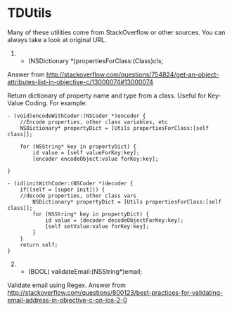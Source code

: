 TDUtils
=======

Many of these utilities come from StackOverflow or other sources. You can always take a look at original URL.


1) + (NSDictionary *)propertiesForClass:(Class)cls;

 Answer from http://stackoverflow.com/questions/754824/get-an-object-attributes-list-in-objective-c/13000074#13000074
 
 Return dictionary of property name and type from a class.
 Useful for Key-Value Coding. For example:
 
    - (void)encodeWithCoder:(NSCoder *)encoder {
        //Encode properties, other class variables, etc
        NSDictionary* propertyDict = [Utils propertiesForClass:[self class]];
 
        for (NSString* key in propertyDict) {
            id value = [self valueForKey:key];
            [encoder encodeObject:value forKey:key];
        
    }
 
    - (id)initWithCoder:(NSCoder *)decoder {
        if((self = [super init])) {
        //decode properties, other class vars
            NSDictionary* propertyDict = [Utils propertiesForClass:[self class]];
            for (NSString* key in propertyDict) {
                id value = [decoder decodeObjectForKey:key];
                [self setValue:value forKey:key];
            }
        }
        return self;
    }


2) + (BOOL) validateEmail:(NSString*)email;

Validate email using Regex. Answer from http://stackoverflow.com/questions/800123/best-practices-for-validating-email-address-in-objective-c-on-ios-2-0